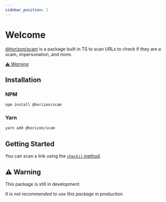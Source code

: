 ```yaml
---
sidebar_position: 1
---
```

# Welcome
[@horizon/scam](https://npm.im/@horizon/scam) is a package built in TS to scan URLs to check if they are a scam, impersonation, and more.

[⚠️ *Warning*](#%EF%B8%8F-warning)

## Installation

### NPM
```bash
npm install @horizon/scam
```
### Yarn
```bash
yarn add @horizon/scam
```

## Getting Started
You can scan a link using the [`check()` method](check).

## ⚠️ Warning
This package is still in development. 

*It is not recommended to use this package in production.*